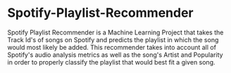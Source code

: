 # Spotify-Playlist-Recommender
Spotify Playlist Recommender is a Machine Learning Project that takes the Track Id's of songs on Spotify and predicts the playlist in which the song would most likely be added. 
This recommender takes into account all of Spotify's audio analysis metrics as well as the song's Artist and Popularity in order to properly classify the playlist that would best fit a given song.

